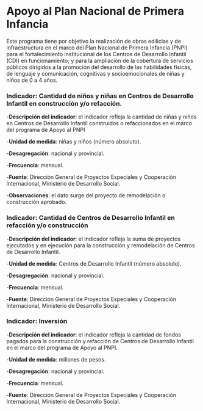 # Apoyo al Plan Nacional de Primera Infancia

Este programa tiene por objetivo la realización de obras edilicias y de infraestructura en el marco del Plan Nacional de Primera Infancia (PNPI) para el fortalecimiento institucional de los Centros de Desarrollo Infantil (CDI) en funcionamiento; y para la ampliación de la cobertura de servicios públicos dirigidos a la promoción del desarrollo de las habilidades físicas, de lenguaje y comunicación, cognitivas y socioemocionales de niñas y niños de 0 a 4 años.

### Indicador: Cantidad de niños y niñas en Centros de Desarrollo Infantil en construcción y/o refacción.

-**Descripción del indicador**: el indicador refleja la cantidad de niñas y niños en Centros de Desarrollo Infantil construidos o refaccionados en el marco del programa de Apoyo al PNPI 

-**Unidad de medida**: niñas y niños (número absoluto).

-**Desagregación**: nacional y provincial. 

-**Frecuencia**: mensual.

-**Fuente**: Dirección General de Proyectos Especiales y Cooperación Internacional, Ministerio de Desarrollo Social.

-**Observaciones**: el dato surge del proyecto de remodelación o construcción aprobado.


### Indicador: Cantidad de Centros de Desarrollo Infantil en refacción y/o construcción

-**Descripción del indicador**: el indicador refleja la suma de proyectos ejecutados y en ejecución para la construcción y remodelación de Centros de Desarrollo Infantil.

-**Unidad de medida**: Centros de Desarrollo Infantil (número absoluto).

-**Desagregación**: nacional y provincial. 

-**Frecuencia**: mensual.

-**Fuente**: Dirección General de Proyectos Especiales y Cooperación Internacional, Ministerio de Desarrollo Social.


### Indicador: Inversión 

-**Descripción del indicador**: el indicador refleja la cantidad de fondos pagados para la construcción y refacción de Centros de Desarrollo Infantil en el marco del programa de Apoyo al PNPI. 

-**Unidad de medida**: millones de pesos.

-**Desagregación**: nacional y provincial. 

-**Frecuencia**: mensual.

-**Fuente**: Dirección General de Proyectos Especiales y Cooperación Internacional, Ministerio de Desarrollo Social.
